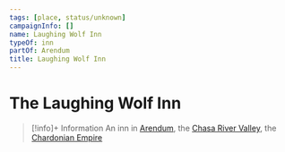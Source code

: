 ```yaml
---
tags: [place, status/unknown]
campaignInfo: []
name: Laughing Wolf Inn
typeOf: inn
partOf: Arendum
title: Laughing Wolf Inn
---
```


# The Laughing Wolf Inn
>[!info]+ Information
> An  inn in [Arendum](<./arendum.md>), the [Chasa River Valley](<./chasa-river-valley.md>), the [Chardonian Empire](<../chardonian-empire.md>)

